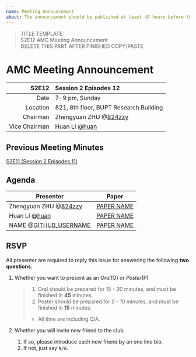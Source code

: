 ```yaml
---
name: Meeting Announcement
about: The announcement should be published at least 48 hours before the meeting, and the minutes should be published no more than 48 hours after the meeting.
---
```


> TITLE TEMPLATE:  
> S2E12 AMC Meeting Announcement  
> DELETE THIS PART AFTER FINISHED COPY/PASTE

# AMC Meeting Announcement

| S2E12 | Session 2 Episodes 12 |
| ----: | :-------------------- |
| Date | 7-9 pm, Sunday |
| Location | 821, 8th floor, BUPT Research Building |
| Chairman | Zhengyuan ZHU @[824zzy](https://github.com/824zzy) |
| Vice Chairman | Huan LI @[huan](https://github.com/huan) |

## Previous Meeting Minutes

[S2E11 (Session 2 Episodes 11)](https://ai-ml.club/events/seminar-meeting-minutes-2-11/)

## Agenda

| Presenter | Paper |
| --------- | ----- |
| Zhengyuan ZHU @[824zzy](https://github.com/824zzy) | [PAPER NAME](https://arxiv.org/PAPER_URL) |
| Huan LI @[huan](https://github.com/huan) | [PAPER NAME](https://arxiv.org/PAPER_URL) |
| NAME @[GITHUB_USERNAME](https://github.com/GITHUB_USERNAME) | [PAPER NAME](https://arxiv.org/PAPER_URL) |

## RSVP

All presenter are required to reply this issue for answering the following **two questions**:

1. Whether you want to present as an _Oral_(O) or _Poster_(P)
    > 1. Oral should be prepared for _15 - 30_ minutes, and must be finished in **45** minutes.  
    > 1. Poster should be prepared for _5 - 10_ minutes, and must be finished in **15** minutes.  
    > - All time are including Q/A.

1. Whether you will invite new friend to the club.
    1. If so, please introduce each new friend by an one line bio.
    1. If not, just say `N/A`.
